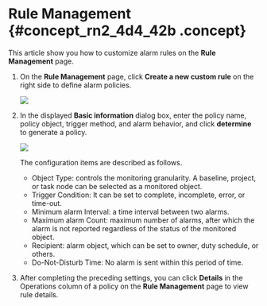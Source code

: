 # Rule Management {#concept_rn2_4d4_42b .concept}

This article show you how to customize alarm rules on the **Rule Management** page.

1.  On the **Rule Management** page, click **Create a new custom rule** on the right side to define alarm policies. 

    ![](http://static-aliyun-doc.oss-cn-hangzhou.aliyuncs.com/assets/img/16372/15367358977454_en-US.png)

2.  In the displayed **Basic information** dialog box, enter the policy name, policy object, trigger method, and alarm behavior, and click **determine** to generate a policy.

    ![](http://static-aliyun-doc.oss-cn-hangzhou.aliyuncs.com/assets/img/16372/15367358977455_en-US.png)

    The configuration items are described as follows.

    -   Object Type: controls the monitoring granularity. A baseline, project, or task node can be selected as a monitored object.
    -   Trigger Condition: It can be set to complete, incomplete, error, or time-out.
    -   Minimum alarm Interval: a time interval between two alarms.
    -   Maximum alarm Count: maximum number of alarms, after which the alarm is not reported regardless of the status of the monitored object.
    -   Recipient: alarm object, which can be set to owner, duty schedule, or others.
    -   Do-Not-Disturb Time: No alarm is sent within this period of time.
3.  After completing the preceding settings, you can click **Details** in the Operations column of a policy on the **Rule Management** page to view rule details.

